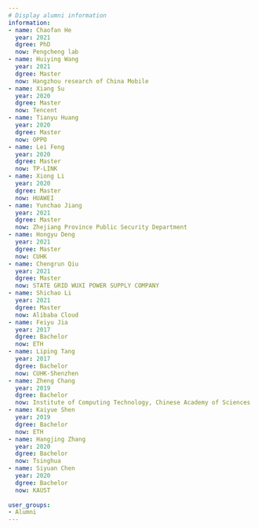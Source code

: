 ```yaml
---
# Display alumni information
information:
- name: Chaofan He
  year: 2021
  dgree: PhD
  now: Pengcheng lab
- name: Huiying Wang
  year: 2021
  dgree: Master
  now: Hangzhou research of China Mobile
- name: Xiang Su
  year: 2020
  dgree: Master
  now: Tencent
- name: Tianyu Huang
  year: 2020
  dgree: Master
  now: OPPO
- name: Lei Feng
  year: 2020
  dgree: Master
  now: TP-LINK
- name: Xiong Li
  year: 2020
  dgree: Master
  now: HUAWEI
- name: Yunchao Jiang
  year: 2021
  dgree: Master
  now: Zhejiang Province Public Security Department
- name: Hongyu Deng
  year: 2021
  dgree: Master
  now: CUHK
- name: Chengrun Qiu
  year: 2021
  dgree: Master
  now: STATE GRID WUXI POWER SUPPLY COMPANY
- name: Shichao Li
  year: 2021
  dgree: Master
  now: Alibaba Cloud
- name: Feiyu Jia
  year: 2017
  dgree: Bachelor
  now: ETH
- name: Liping Tang
  year: 2017
  dgree: Bachelor
  now: CUHK-Shenzhen
- name: Zheng Chang
  year: 2019
  dgree: Bachelor
  now: Institute of Computing Technology, Chinese Academy of Sciences
- name: Kaiyue Shen
  year: 2019
  dgree: Bachelor
  now: ETH 
- name: Hangjing Zhang
  year: 2020
  dgree: Bachelor
  now: Tsinghua
- name: Siyuan Chen
  year: 2020
  dgree: Bachelor
  now: KAUST
  
user_groups:
- Alumni
---
```


